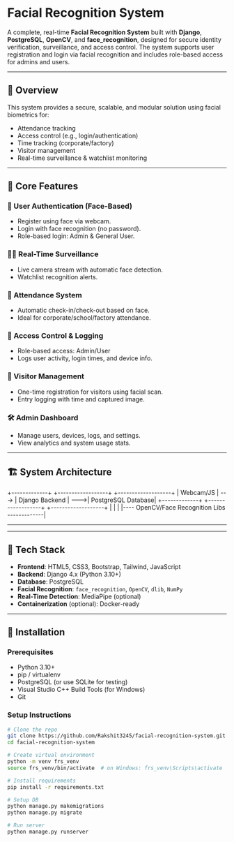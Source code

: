 # Facial Recognition System

A complete, real-time **Facial Recognition System** built with **Django**, **PostgreSQL**, **OpenCV**, and **face_recognition**, designed for secure identity verification, surveillance, and access control. The system supports user registration and login via facial recognition and includes role-based access for admins and users.

---

## 🚀 Overview

This system provides a secure, scalable, and modular solution using facial biometrics for:
- Attendance tracking
- Access control (e.g., login/authentication)
- Time tracking (corporate/factory)
- Visitor management
- Real-time surveillance & watchlist monitoring

---

## 🔑 Core Features

### 👤 User Authentication (Face-Based)
- Register using face via webcam.
- Login with face recognition (no password).
- Role-based login: Admin & General User.

### 🕵️‍♂️ Real-Time Surveillance
- Live camera stream with automatic face detection.
- Watchlist recognition alerts.

### 📆 Attendance System
- Automatic check-in/check-out based on face.
- Ideal for corporate/school/factory attendance.

### 🧾 Access Control & Logging
- Role-based access: Admin/User
- Logs user activity, login times, and device info.

### 👥 Visitor Management
- One-time registration for visitors using facial scan.
- Entry logging with time and captured image.

### 🛠 Admin Dashboard
- Manage users, devices, logs, and settings.
- View analytics and system usage stats.

---

## 🏗 System Architecture
+-------------+ +------------------+ +-------------------+
| Webcam/JS | ---> | Django Backend | --->| PostgreSQL Database|
+-------------+ +------------------+ +-------------------+
| | |
|---- OpenCV/Face Recognition Libs -------------|


---

---

## 🧰 Tech Stack

- **Frontend**: HTML5, CSS3, Bootstrap, Tailwind, JavaScript
- **Backend**: Django 4.x (Python 3.10+)
- **Database**: PostgreSQL
- **Facial Recognition**: `face_recognition`, `OpenCV`, `dlib`, `NumPy`
- **Real-Time Detection**: MediaPipe (optional)
- **Containerization** (optional): Docker-ready

---

## 🧪 Installation

### Prerequisites
- Python 3.10+
- pip / virtualenv
- PostgreSQL (or use SQLite for testing)
- Visual Studio C++ Build Tools (for Windows)
- Git

### Setup Instructions

```bash
# Clone the repo
git clone https://github.com/Rakshit3245/facial-recognition-system.git
cd facial-recognition-system

# Create virtual environment
python -m venv frs_venv
source frs_venv/bin/activate  # on Windows: frs_venv\Scripts\activate

# Install requirements
pip install -r requirements.txt

# Setup DB
python manage.py makemigrations
python manage.py migrate

# Run server
python manage.py runserver

